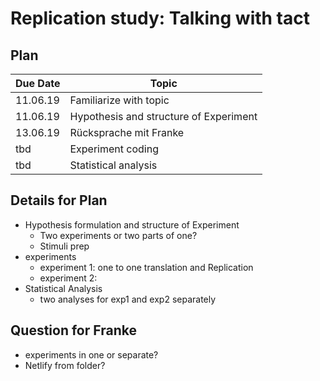 # Replication study: Talking with tact
## Plan
Due Date | Topic
-----|------
11.06.19 | Familiarize with topic
11.06.19 | Hypothesis and structure of Experiment
13.06.19 | Rücksprache mit Franke
tbd | Experiment coding
tbd | Statistical analysis

## Details for Plan
- Hypothesis formulation and structure of Experiment
  - Two experiments or two parts of one?
  - Stimuli prep
- experiments
  - experiment 1: one to one translation and Replication
  - experiment 2:
- Statistical Analysis
  - two analyses for exp1 and exp2 separately

## Question for Franke
- experiments in one or separate?
- Netlify from folder?
